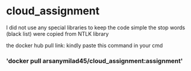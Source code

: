 # cloud_assignment


I did not use any special libraries to keep the code simple 
the stop words (black list) were copied from NTLK library 



the docker hub pull link:
kindly paste this command in your cmd  


<h3>'docker pull arsanymilad45/cloud_assignment:assignment'</h3>
